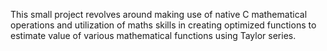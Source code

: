 This small project revolves around making use of native C mathematical operations and utilization of maths skills
in creating optimized functions to estimate value of various mathematical functions using Taylor series.
